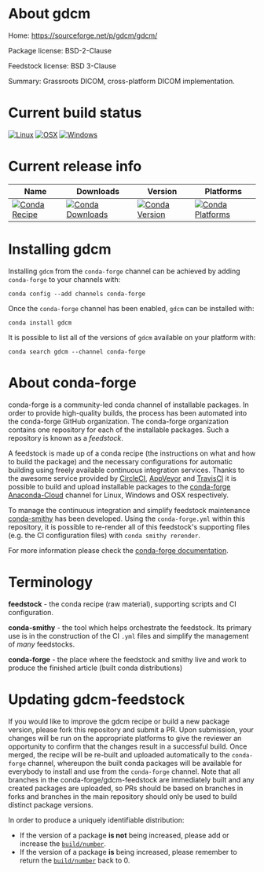 About gdcm
==========

Home: https://sourceforge.net/p/gdcm/gdcm/

Package license: BSD-2-Clause

Feedstock license: BSD 3-Clause

Summary: Grassroots DICOM, cross-platform DICOM implementation.



Current build status
====================

[![Linux](https://img.shields.io/circleci/project/github/conda-forge/gdcm-feedstock/master.svg?label=Linux)](https://circleci.com/gh/conda-forge/gdcm-feedstock)
[![OSX](https://img.shields.io/travis/conda-forge/gdcm-feedstock/master.svg?label=macOS)](https://travis-ci.org/conda-forge/gdcm-feedstock)
[![Windows](https://img.shields.io/appveyor/ci/conda-forge/gdcm-feedstock/master.svg?label=Windows)](https://ci.appveyor.com/project/conda-forge/gdcm-feedstock/branch/master)

Current release info
====================

| Name | Downloads | Version | Platforms |
| --- | --- | --- | --- |
| [![Conda Recipe](https://img.shields.io/badge/recipe-gdcm-green.svg)](https://anaconda.org/conda-forge/gdcm) | [![Conda Downloads](https://img.shields.io/conda/dn/conda-forge/gdcm.svg)](https://anaconda.org/conda-forge/gdcm) | [![Conda Version](https://img.shields.io/conda/vn/conda-forge/gdcm.svg)](https://anaconda.org/conda-forge/gdcm) | [![Conda Platforms](https://img.shields.io/conda/pn/conda-forge/gdcm.svg)](https://anaconda.org/conda-forge/gdcm) |

Installing gdcm
===============

Installing `gdcm` from the `conda-forge` channel can be achieved by adding `conda-forge` to your channels with:

```
conda config --add channels conda-forge
```

Once the `conda-forge` channel has been enabled, `gdcm` can be installed with:

```
conda install gdcm
```

It is possible to list all of the versions of `gdcm` available on your platform with:

```
conda search gdcm --channel conda-forge
```


About conda-forge
=================

conda-forge is a community-led conda channel of installable packages.
In order to provide high-quality builds, the process has been automated into the
conda-forge GitHub organization. The conda-forge organization contains one repository
for each of the installable packages. Such a repository is known as a *feedstock*.

A feedstock is made up of a conda recipe (the instructions on what and how to build
the package) and the necessary configurations for automatic building using freely
available continuous integration services. Thanks to the awesome service provided by
[CircleCI](https://circleci.com/), [AppVeyor](https://www.appveyor.com/)
and [TravisCI](https://travis-ci.org/) it is possible to build and upload installable
packages to the [conda-forge](https://anaconda.org/conda-forge)
[Anaconda-Cloud](https://anaconda.org/) channel for Linux, Windows and OSX respectively.

To manage the continuous integration and simplify feedstock maintenance
[conda-smithy](https://github.com/conda-forge/conda-smithy) has been developed.
Using the ``conda-forge.yml`` within this repository, it is possible to re-render all of
this feedstock's supporting files (e.g. the CI configuration files) with ``conda smithy rerender``.

For more information please check the [conda-forge documentation](https://conda-forge.org/docs/).

Terminology
===========

**feedstock** - the conda recipe (raw material), supporting scripts and CI configuration.

**conda-smithy** - the tool which helps orchestrate the feedstock.
                   Its primary use is in the construction of the CI ``.yml`` files
                   and simplify the management of *many* feedstocks.

**conda-forge** - the place where the feedstock and smithy live and work to
                  produce the finished article (built conda distributions)


Updating gdcm-feedstock
=======================

If you would like to improve the gdcm recipe or build a new
package version, please fork this repository and submit a PR. Upon submission,
your changes will be run on the appropriate platforms to give the reviewer an
opportunity to confirm that the changes result in a successful build. Once
merged, the recipe will be re-built and uploaded automatically to the
`conda-forge` channel, whereupon the built conda packages will be available for
everybody to install and use from the `conda-forge` channel.
Note that all branches in the conda-forge/gdcm-feedstock are
immediately built and any created packages are uploaded, so PRs should be based
on branches in forks and branches in the main repository should only be used to
build distinct package versions.

In order to produce a uniquely identifiable distribution:
 * If the version of a package **is not** being increased, please add or increase
   the [``build/number``](https://conda.io/docs/user-guide/tasks/build-packages/define-metadata.html#build-number-and-string).
 * If the version of a package **is** being increased, please remember to return
   the [``build/number``](https://conda.io/docs/user-guide/tasks/build-packages/define-metadata.html#build-number-and-string)
   back to 0.
